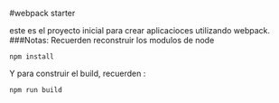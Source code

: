 #webpack starter

este es el proyecto inicial para crear aplicacioces utilizando webpack.
###Notas:
Recuerden reconstruir los modulos de node 

```
npm install 
```

Y para construir el build, recuerden :
```
npm run build
```